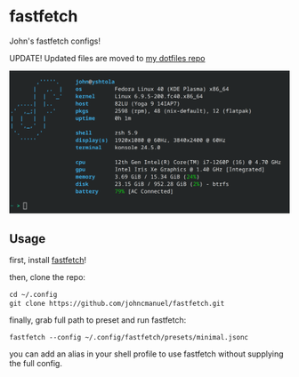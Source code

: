 # fastfetch

John's fastfetch configs!

UPDATE! Updated files are moved to [my dotfiles repo](https://github.com/johncmanuel/.dotfiles) 

![fastfetch minimal config screenshot](/screenshots/Screenshot_20240622_132617.png)

## Usage

first, install [fastfetch](https://github.com/fastfetch-cli/fastfetch)!

then, clone the repo:

```
cd ~/.config
git clone https://github.com/johncmanuel/fastfetch.git
```

finally, grab full path to preset and run fastfetch:

```
fastfetch --config ~/.config/fastfetch/presets/minimal.jsonc
```

you can add an alias in your shell profile to use fastfetch without supplying the full config.
